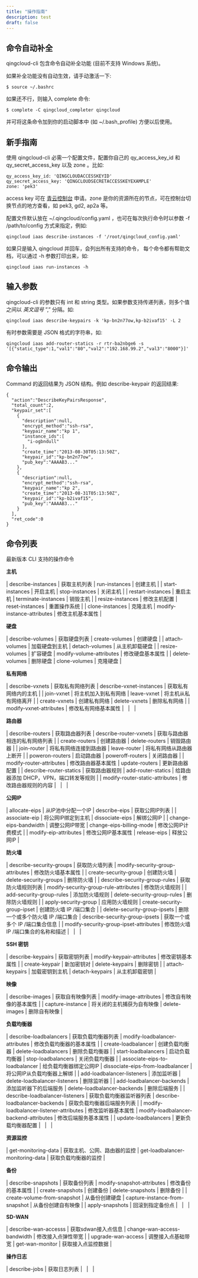 ```yaml
---
title: "操作指南"
description: test
draft: false
---
```




## 命令自动补全

qingcloud-cli 包含命令自动补全功能 (目前不支持 Windows 系统)。

如果补全功能没有自动生效，请手动激活一下:

```
$ source ~/.bashrc
```

如果还不行，则输入 complete 命令:

```
$ complete -C qingcloud_completer qingcloud
```

并可将这条命令加到你的启动脚本中 (如 ~/.bash_profile) 方便以后使用。

## 新手指南

使用 qingcloud-cli 必需一个配置文件，配置你自己的 qy_access_key_id 和 qy_secret_access_key 以及 zone 。比如:

```
qy_access_key_id: 'QINGCLOUDACCESSKEYID'
qy_secret_access_key: 'QINGCLOUDSECRETACCESSKEYEXAMPLE'
zone: 'pek3'
```

access key 可在 [青云控制台](https://console.qingcloud.com/access_keys/) 申请。zone 是你的资源所在的节点，可在控制台切换节点的地方查看，如 pek3, gd2, ap2a 等。

配置文件默认放在 ~/.qingcloud/config.yaml ，也可在每次执行命令时以参数 -f /path/to/config 方式来指定，例如:

```
qingcloud iaas describe-instances -f '/root/qingcloud_config.yaml'
```

如果只是输入 qingcloud 并回车，会列出所有支持的命令， 每个命令都有帮助文档，可以通过 -h 参数打印出来，如:

```
qingcloud iaas run-instances -h
```

## 输入参数

qingcloud-cli 的参数只有 int 和 string 类型。如果参数支持传递列表，则多个值之间以 _英文逗号_ ”,” 分隔。如:

```
qingcloud iaas describe-keypairs -k 'kp-bn2n77ow,kp-b2ivaf15' -L 2
```

有时参数需要是 JSON 格式的字符串，如:

```
qingcloud iaas add-router-statics -r rtr-ba2nbge6 -s '[{"static_type":1,"val1":"80","val2":"192.168.99.2","val3":"8000"}]'
```

## 命令输出

Command 的返回结果为 JSON 结构。例如 describe-keypair 的返回结果:

```
{
  "action":"DescribeKeyPairsResponse",
  "total_count":2,
  "keypair_set":[
    {
      "description":null,
      "encrypt_method":"ssh-rsa",
      "keypair_name":"kp 1",
      "instance_ids":[
        "i-ogbndull"
      ],
      "create_time":"2013-08-30T05:13:50Z",
      "keypair_id":"kp-bn2n77ow",
      "pub_key":"AAAAB3..."
    },
    {
      "description":null,
      "encrypt_method":"ssh-rsa",
      "keypair_name":"kp 2",
      "create_time":"2013-08-31T05:13:50Z",
      "keypair_id":"kp-b2ivaf15",
      "pub_key":"AAAAB3..."
    }
  ],
  "ret_code":0
}
```

## 命令列表

最新版本 CLI 支持的操作命令

**主机**

| describe-instances | 获取主机列表 | run-instances | 创建主机 |
| start-instances | 开启主机 | stop-instances | 关闭主机 |
| restart-instances | 重启主机 | terminate-instances | 销毁主机 |
| resize-instances | 修改主机配置 | reset-instances | 重置操作系统 |
| clone-instances | 克隆主机 | modify-instance-attributes | 修改主机基本属性 |

**硬盘**

| describe-volumes | 获取硬盘列表 | create-volumes | 创建硬盘 |
| attach-volumes | 加载硬盘到主机 | detach-volumes | 从主机卸载硬盘 |
| resize-volumes | 扩容硬盘 | modify-volume-attributes | 修改硬盘基本属性 |
| delete-volumes | 删除硬盘 | clone-volumes | 克隆硬盘 |

**私有网络**

| describe-vxnets | 获取私有网络列表 | describe-vxnet-instances | 获取私有网络内的主机 |
| join-vxnet | 将主机加入到私有网络 | leave-vxnet | 将主机从私有网络离开 |
| create-vxnets | 创建私有网络 | delete-vxnets | 删除私有网络 |
| modify-vxnet-attributes | 修改私有网络基本属性 |   |   |

**路由器**

| describe-routers | 获取路由器列表 | describe-router-vxnets | 获取与路由器相连的私有网络列表 |
| create-routers | 创建路由器 | delete-routers | 销毁路由器 |
| join-router | 将私有网络连接到路由器 | leave-router | 将私有网络从路由器上断开 |
| poweron-routers | 启动路由器 | poweroff-routers | 关闭路由器 |
| modify-router-attributes | 修改路由器基本属性 | update-routers | 更新路由器配置 |
| describe-router-statics | 获取路由器规则 | add-router-statics | 给路由器添加 DHCP，VPN，端口转发等规则 |
| modify-router-static-attributes | 修改路由器规则的内容 |   |   |

**公网IP**

| allocate-eips | 从IP池中分配一个IP | describe-eips | 获取公网IP列表 |
| associate-eip | 将公网IP绑定到主机 | dissociate-eips | 解绑公网IP |
| change-eips-bandwidth | 调整公网IP带宽 | change-eips-billing-mode | 修改公网IP计费模式 |
| modify-eip-attributes | 修改公网IP基本属性 | release-eips | 释放公网IP |

**防火墙**

| describe-security-groups | 获取防火墙列表 | modify-security-group-attributes | 修改防火墙基本属性 |
| create-security-group | 创建防火墙 | delete-security-groups | 删除防火墙 |
| describe-security-group-rules | 获取防火墙规则列表 | modify-security-group-rule-attributes | 修改防火墙规则 |
| add-security-group-rules | 添加防火墙规则 | delete-security-group-rules | 删除防火墙规则 |
| apply-security-group | 应用防火墙规则 | create-security-group-ipset | 创建防火墙 IP /端口集合 |
| delete-security-group-ipsets | 删除一个或多个防火墙 IP /端口集合 | describe-security-group-ipsets | 获取一个或多个 IP /端口集合信息 |
| modify-security-group-ipset-attributes | 修改防火墙 IP /端口集合的名称和描述 |   |   |

**SSH 密钥**

| describe-keypairs | 获取密钥列表 | modify-keypair-attributes | 修改密钥基本属性 |
| create-keypair | 新加密钥对 | delete-keypairs | 删除密钥 |
| attach-keypairs | 加载密钥到主机 | detach-keypairs | 从主机卸载密钥 |

**映像**

| describe-images | 获取自有映像列表 | modify-image-attributes | 修改自有映像的基本属性 |
| capture-instance | 将关闭的主机捕获为自有映像 | delete-images | 删除自有映像 |

**负载均衡器**

| describe-loadbalancers | 获取负载均衡器列表 | modify-loadbalancer-attributes | 修改负载均衡器的基本属性 |
| create-loadbalancer | 创建负载均衡器 | delete-loadbalancers | 删除负载均衡器 |
| start-loadbalancers | 启动负载均衡器 | stop-loadbalancers | 关闭负载均衡器 |
| associate-eips-to-loadbalancer | 给负载均衡器绑定公网IP | dissociate-eips-from-loadbalancer | 将公网IP从负载均衡器上解绑 |
| add-loadbalancer-listeners | 添加监听器 | delete-loadbalancer-listeners | 删除监听器 |
| add-loadbalancer-backends | 添加监听器下的后端服务 | delete-loadbalancer-backends | 删除后端服务 |
| describe-loadbalancer-listeners | 获取负载均衡器监听器列表 | describe-loadbalancer-backends | 获取负载均衡器后端服务列表 |
| modify-loadbalancer-listener-attributes | 修改监听器基本属性 | modify-loadbalancer-backend-attributes | 修改后端服务基本属性 |
| update-loadbalancers | 更新负载均衡器配置 |   |   |

**资源监控**

| get-monitoring-data | 获取主机、公网、路由器的监控 | get-loadbalancer-monitoring-data | 获取负载均衡器的监控 |

**备份**

| describe-snapshots | 获取备份列表 | modify-snapshot-attributes | 修改备份的基本属性 |
| create-snapshots | 创建备份 | delete-snapshots | 删除备份 |
| create-volume-from-snapshot | 从备份创建硬盘 | capture-instance-from-snapshot | 从备份创建自有映像 |
| apply-snapshots | 回滚到指定备份点 |   |   |

**SD-WAN**

| describe-wan-accesss | 获取sdwan接入点信息 | change-wan-access-bandwidth | 修改接入点弹性带宽 |
| upgrade-wan-access | 调整接入点基础带宽 | get-wan-monitor | 获取接入点监控数据 |

**操作日志**

| describe-jobs | 获取日志列表 |   |   |